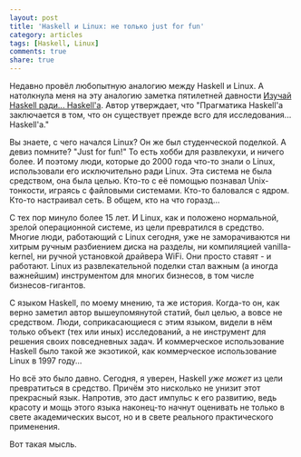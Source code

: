 ```yaml
---
layout: post
title: 'Haskell и Linux: не только just for fun'
category: articles
tags: [Haskell, Linux]
comments: true
share: true
---
```


Недавно провёл любопытную аналогию между Haskell и Linux. А натолкнула меня на эту аналогию заметка пятилетней давности [Изучай Haskell ради... Haskell'а](http://habrahabr.ru/post/74164/). Автор утверждает, что "Прагматика Haskell'а заключается в том, что он существует прежде всго для исследования... Haskell'а."

Вы знаете, с чего начался Linux? Он же был студенческой поделкой. А девиз помните? "Just for fun!" То есть хобби для развлекухи, и ничего более. И поэтому люди, которые до 2000 года что-то знали о Linux, использовали его исключительно ради Linux. Эта система не была средством, она была целью. Кто-то с её помощью познавал Unix-тонкости, играясь с файловыми системами. Кто-то баловался с ядром. Кто-то настраивал сеть. В общем, кто на что горазд...

С тех пор минуло более 15 лет. И Linux, как и положено нормальной, зрелой операционной системе, из цели превратился в средство. Многие люди, работающий с Linux сегодня, уже не заморачиваются ни хитрым ручным разбиением диска на разделы, ни компиляцией vanilla-kernel, ни ручной установкой драйвера WiFi. Они просто ставят - и работают. Linux из развлекательной поделки стал важным (а иногда важнейшим) инструментом для многих бизнесов, в том числе бизнесов-гигантов. 

С языком Haskell, по моему мнению, та же история. Когда-то он, как верно заметил автор вышеупомянутой статий, был целью, а вовсе не средством. Люди, соприкасающиеся с этим языком, видели в нём только объект (тех или иных) исследований, а не инструмент для решения своих повседневных задач. И коммерческое использование Haskell было такой же экзотикой, как коммерческое использование Linux в 1997 году...

Но всё это было давно. Сегодня, я уверен, Haskell *уже может* из цели превратиться в средство. Причём это нисколько не унизит этот прекрасный язык. Напротив, это даст импульс к его развитию, ведь красоту и мощь этого языка наконец-то начнут оценивать не только в свете академических высот, но и в свете реального практического применения.

Вот такая мысль.


